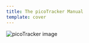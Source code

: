 ```yaml
---
title: The picoTracker Manual
template: cover
---
```


![picoTracker image](image/picotracker-assembled-small.png)